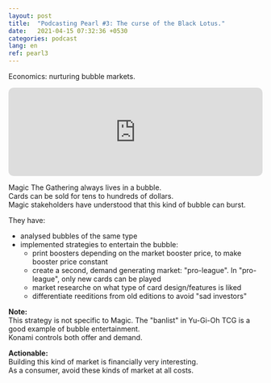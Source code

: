 ```yaml
---
layout: post
title:  "Podcasting Pearl #3: The curse of the Black Lotus."
date:   2021-04-15 07:32:36 +0530
categories: podcast
lang: en
ref: pearl3
---
```

Economics: nurturing bubble markets.  
<iframe src="https://embed.podcasts.apple.com/us/podcast/the-curse-of-the-black-lotus-update/id290783428?i=1000515224849&amp;itsct=podcast_box_player&amp;itscg=30200&amp;ls=1&amp;theme=light" height="175px" frameborder="0" sandbox="allow-forms allow-popups allow-same-origin allow-scripts allow-top-navigation-by-user-activation" allow="autoplay *; encrypted-media *;" style="width: 100%; max-width: 660px; overflow: hidden; border-radius: 10px; background: transparent;"></iframe>

Magic The Gathering always lives in a bubble.  
Cards can be sold for tens to hundreds of dollars.   
Magic stakeholders have understood that this kind of bubble can burst.  

They have: 
- analysed bubbles of the same type
- implemented strategies to entertain the bubble:
    - print boosters depending on the market booster price, to make booster price constant
    - create a second, demand generating market: "pro-league". In "pro-league", only new cards can be played
    - market researche on what type of card design/features is liked
    - differentiate reeditions from old editions to avoid "sad investors"
    

**Note:**  
This strategy is not specific to Magic. The "banlist" in Yu-Gi-Oh TCG is a good example of bubble entertainment.  
Konami controls both offer and demand.    
    
**Actionable:**   
Building this kind of market is financially very interesting.   
As a consumer, avoid these kinds of market at all costs. 